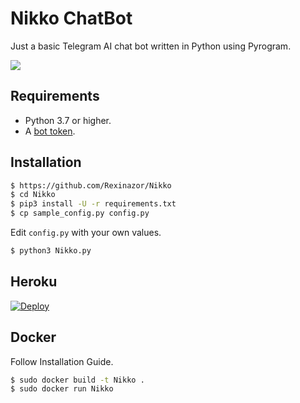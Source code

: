 # Nikko ChatBot
Just a basic Telegram AI chat bot written in Python using Pyrogram.

<img src="https://telegra.ph/file/384557e73ee52f826eefc.jpg">

## Requirements

- Python 3.7 or higher.
- A [bot token](//t.me/botfather).


## Installation

```sh
$ https://github.com/Rexinazor/Nikko
$ cd Nikko
$ pip3 install -U -r requirements.txt
$ cp sample_config.py config.py
```
Edit `config.py` with your own values.
```sh
$ python3 Nikko.py
```


## Heroku

[![Deploy](https://www.herokucdn.com/deploy/button.svg)](https://heroku.com/deploy?template=https://github.com/Rexinazor/Nikko/tree/master)


## Docker

Follow Installation Guide.
```sh
$ sudo docker build -t Nikko .
$ sudo docker run Nikko
```

